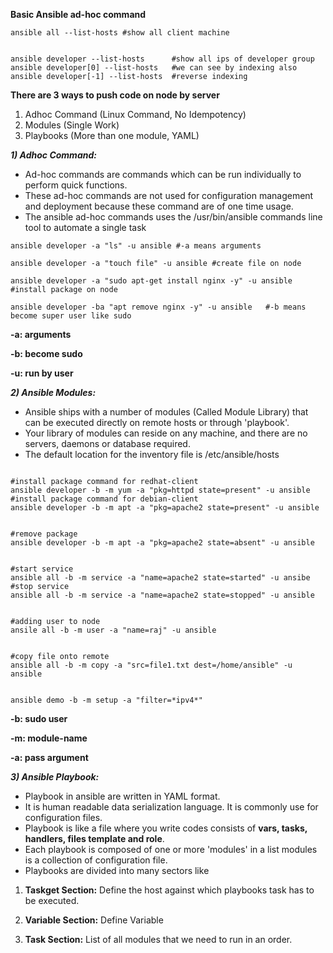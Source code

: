 **Basic Ansible ad-hoc command**

<pre><code>ansible all --list-hosts #show all client machine</code></pre>
<pre><code>
ansible developer --list-hosts      #show all ips of developer group
ansible developer[0] --list-hosts   #we can see by indexing also
ansible developer[-1] --list-hosts  #reverse indexing
</code></pre>

**There are 3 ways to push code on node by server**
1) Adhoc Command (Linux Command, No Idempotency)
2) Modules (Single Work)
3) Playbooks (More than one module, YAML)

***1) Adhoc Command:*** 
- Ad-hoc commands are commands which can be run individually to perform quick functions.
- These ad-hoc commands are not used for configuration management and deployment because these command are of one time usage.
- The ansible ad-hoc commands uses the /usr/bin/ansible commands line tool to automate a single task

<pre><code>ansible developer -a "ls" -u ansible #-a means arguments</code></pre>
<pre><code>ansible developer -a "touch file" -u ansible #create file on node</code></pre>
<pre><code>ansible developer -a "sudo apt-get install nginx -y" -u ansible  #install package on node</code></pre>
<pre><code>ansible developer -ba "apt remove nginx -y" -u ansible   #-b means become super user like sudo</code></pre>
**-a: arguments**

**-b: become sudo**

**-u: run by user**

***2) Ansible Modules:***
- Ansible ships with a number of modules (Called Module Library) that can be executed directly on remote hosts or through 'playbook'.
- Your library of modules can reside on any machine, and there are no servers, daemons or database required.
- The default location for the inventory file is /etc/ansible/hosts

<pre><code>
#install package command for redhat-client
ansible developer -b -m yum -a "pkg=httpd state=present" -u ansible
#install package command for debian-client
ansible developer -b -m apt -a "pkg=apache2 state=present" -u ansible
</code></pre>

<pre><code>
#remove package
ansible developer -b -m apt -a "pkg=apache2 state=absent" -u ansible
</code></pre>

<pre><code>
#start service
ansible all -b -m service -a "name=apache2 state=started" -u ansibe
#stop service
ansible all -b -m service -a "name=apache2 state=stopped" -u ansible
</code></pre>

<pre><code>
#adding user to node
ansile all -b -m user -a "name=raj" -u ansible
</code></pre>

<pre><code>
#copy file onto remote
ansible all -b -m copy -a "src=file1.txt dest=/home/ansible" -u ansible
</code></pre>

<pre><code>
ansible demo -b -m setup -a "filter=*ipv4*"
</code></pre>

**-b: sudo user**

**-m: module-name**

**-a: pass argument**

***3) Ansible Playbook:***
- Playbook in ansible are written in YAML format.
- It is human readable data serialization language. It is commonly use for configuration files.
- Playbook is like a file where you write codes consists of **vars, tasks, handlers, files template and role**.
- Each playbook is composed of one or more 'modules' in a list modules is a collection of configuration file.
- Playbooks are divided into many sectors like
 
1) **Taskget Section:** Define the host against which playbooks task has to be executed.

2) **Variable Section:** Define Variable

3) **Task Section:** List of all modules that we need to run in an order. 
